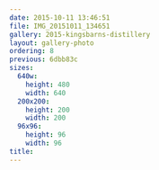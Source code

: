 ```yaml
---
date: 2015-10-11 13:46:51
file: IMG_20151011_134651
gallery: 2015-kingsbarns-distillery
layout: gallery-photo
ordering: 8
previous: 6dbb83c
sizes:
  640w:
    height: 480
    width: 640
  200x200:
    height: 200
    width: 200
  96x96:
    height: 96
    width: 96
title: 
---
```

